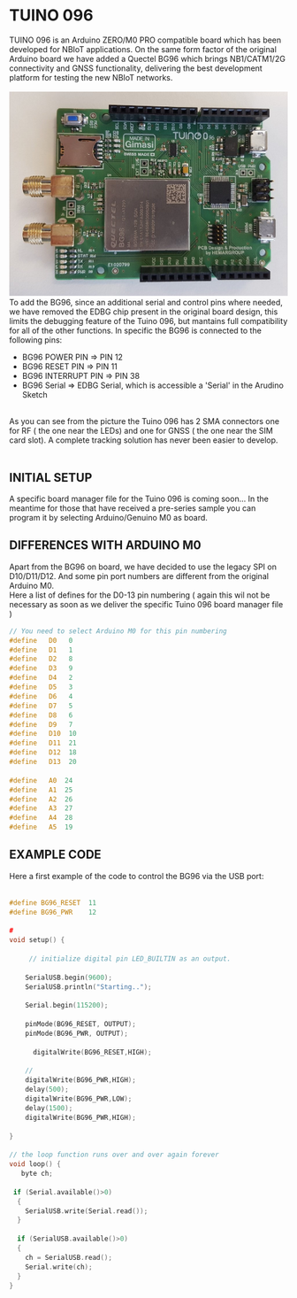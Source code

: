 # TUINO 096

TUINO 096 is an Arduino ZERO/M0 PRO compatible board which has been developed for NBIoT applications. On the same form factor of the original Arduino board we have added a Quectel BG96 which brings NB1/CATM1/2G connectivity and GNSS functionality, delivering the best development platform for testing the new NBIoT networks.<br/>
<br/>
<img src="/docs/tuino_096.jpg"/>
<br/>
To add the BG96, since an additional serial and control pins where needed, we have removed the EDBG chip present in the original board design, this limits the debugging feature of the Tuino 096, but mantains full compatibility for all of the other functions. In specific the BG96 is connected to the following pins:
* BG96 POWER PIN      => PIN 12
* BG96 RESET PIN      => PIN 11
* BG96 INTERRUPT PIN  => PIN 38
* BG96 Serial         => EDBG Serial, which is accessible a 'Serial' in the Arudino Sketch 
<br/>
As you can see from the picture the Tuino 096 has 2 SMA connectors one for RF ( the one near the LEDs) and one for GNSS ( the one near the SIM card slot). A complete tracking solution has never been easier to develop.
<br>
<br/>

## INITIAL SETUP
A specific board manager file for the Tuino 096 is coming soon... In the meantime for those that have received a pre-series sample you can program it by selecting Arduino/Genuino M0 as board.

## DIFFERENCES WITH ARDUINO M0 
Apart from the BG96 on board, we have decided to use the legacy SPI on D10/D11/D12. And some pin port numbers are different from the original Arduino M0.<br>
Here a list of defines for the D0-13 pin numbering ( again this wil not be necessary as soon as we deliver the specific Tuino 096 board manager file )

```c
// You need to select Arduino M0 for this pin numbering
#define   D0   0
#define   D1   1
#define   D2   8
#define   D3   9
#define   D4   2
#define   D5   3
#define   D6   4
#define   D7   5
#define   D8   6
#define   D9   7
#define   D10  10
#define   D11  21
#define   D12  18
#define   D13  20

#define   A0  24
#define   A1  25
#define   A2  26
#define   A3  27
#define   A4  28
#define   A5  19


```

## EXAMPLE CODE
Here a first example of the code to control the BG96 via the USB port:


```c

#define BG96_RESET  11
#define BG96_PWR    12

#
void setup() {
 	
 	 // initialize digital pin LED_BUILTIN as an output.
 
   	SerialUSB.begin(9600);
   	SerialUSB.println("Starting..");

   	Serial.begin(115200);

    pinMode(BG96_RESET, OUTPUT);
    pinMode(BG96_PWR, OUTPUT);

 	  digitalWrite(BG96_RESET,HIGH);
    
    // 
  	digitalWrite(BG96_PWR,HIGH);
  	delay(500);
  	digitalWrite(BG96_PWR,LOW);
  	delay(1500);
  	digitalWrite(BG96_PWR,HIGH);
  
}

// the loop function runs over and over again forever
void loop() {
   byte ch;
   
 if (Serial.available()>0) 
  {
    SerialUSB.write(Serial.read());
  }

  if (SerialUSB.available()>0) 
  {
    ch = SerialUSB.read();
    Serial.write(ch);
  }
}

```

